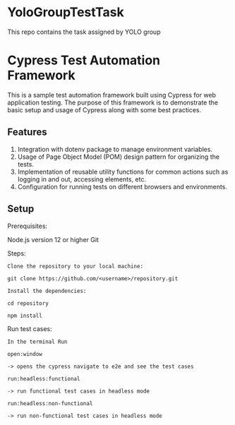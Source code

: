# YoloGroupTestTask
This repo contains the task assigned by YOLO group

# Cypress Test Automation Framework

This is a sample test automation framework built using Cypress for web application testing. The purpose of this framework is to demonstrate the basic setup and usage of Cypress along with some best practices.

## Features
1. Integration with dotenv package to manage environment variables.
2. Usage of Page Object Model (POM) design pattern for organizing the tests.
3. Implementation of reusable utility functions for common actions such as logging in and out, accessing elements, etc.
4. Configuration for running tests on different browsers and environments.

## Setup

Prerequisites:

Node.js version 12 or higher
Git

Steps:

```
Clone the repository to your local machine:

git clone https://github.com/<username>/repository.git

Install the dependencies:

cd repository

npm install
```

Run test cases:

```
In the terminal Run

open:window

-> opens the cypress navigate to e2e and see the test cases

run:headless:functional

-> run functional test cases in headless mode

run:headless:non-functional

-> run non-functional test cases in headless mode
```
